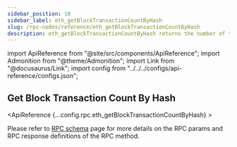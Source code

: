 ```yaml
---
sidebar_position: 10
sidebar_label: eth_getBlockTransactionCountByHash
slug: /rpc-nodes/reference/eth_getBlockTransactionCountByHash
description: eth_getBlockTransactionCountByHash returns the number of transactions for a block matching the given block hash. Useful for analyzing transaction activity.
---
```


<head>
    <title>eth_getBlockTransactionCountByHash RPC Method - Moralis Documentation</title>
</head>

import ApiReference from "@site/src/components/ApiReference";
import Admonition from "@theme/Admonition";
import Link from "@docusaurus/Link";
import config from "../../../configs/api-reference/configs.json";

## Get Block Transaction Count By Hash

<ApiReference {...config.rpc.eth_getBlockTransactionCountByHash} >
<Admonition type="info" title="Note">

<p>
Please refer to <a href="/rpc-nodes/reference/evm-rpc-schema">RPC schema</a> page for more details on the RPC params and RPC response definitions of the RPC method. 
</p>
</Admonition>
</ApiReference>
